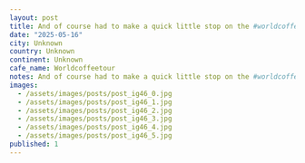 ```yaml
---
layout: post
title: And of course had to make a quick little stop on the #worldcoffeetour in SLC cool little shop that roasts their own beans and makes a might fine cold brew
date: "2025-05-16"
city: Unknown
country: Unknown
continent: Unknown
cafe_name: Worldcoffeetour
notes: And of course had to make a quick little stop on the #worldcoffeetour in SLC cool little shop that roasts their own beans and makes a might fine cold brew
images:
  - /assets/images/posts/post_ig46_0.jpg
  - /assets/images/posts/post_ig46_1.jpg
  - /assets/images/posts/post_ig46_2.jpg
  - /assets/images/posts/post_ig46_3.jpg
  - /assets/images/posts/post_ig46_4.jpg
  - /assets/images/posts/post_ig46_5.jpg
published: 1
---
```

